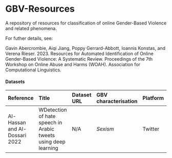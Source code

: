 # GBV-Resources
A repository of resources for classification of online Gender-Based Violence and related phenomena.

For futher details, see:

Gavin Abercrombie, Aiqi Jiang, Poppy Gerrard-Abbott, Ioannis Konstas, and Verena Rieser. 2023. Resources for Automated Identification of Online Gender-Based Violence: A Systematic Review. Proceedings of the 7th Workshop on Online Abuse and Harms (WOAH). Association for Computational Linguistics.


#### Datasets


| Reference | Title | Dataset URL | GBV characterisation | Platform | Language | Annotators | Dates |
|:----- |:----- |:----- |:----- | :----- | :----- | :----- | :----- |
| Al-Hassan and Al-Dossari 2022 | WDetection of hate speech in Arabic tweets using deep learning  | N/A | *Sexism* | Twitter | Arabic | 2 volunteers | N/A | 


